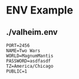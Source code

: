 # ENV Example

## ./valheim.env
```
PORT=2456
NAME=Two Wars
WORLD=MagnumMantis
PASSWORD=asdfasdf
TZ=America/Chicago
PUBLIC=1
```